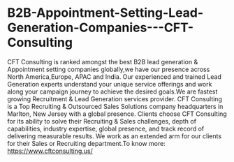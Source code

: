 # B2B-Appointment-Setting-Lead-Generation-Companies---CFT-Consulting
CFT Consulting is ranked amongst the best B2B lead generation &amp; Appointment setting companies globally,we have our presence across North America,Europe, APAC and India. Our experienced and trained Lead Generation experts understand your unique service offerings and work along your campaign journey to achieve the desired goals.We are fastest growing Recruitment &amp; Lead Generation services provider. CFT Consulting is a Top Recruiting &amp; Outsourced Sales Solutions company headquarters in Marlton, New Jersey with a global presence. Clients choose CFT Consulting for its ability to solve their Recruiting &amp; Sales challenges, depth of capabilities, industry expertise, global presence, and track record of delivering measurable results. We work as an extended arm for our clients for their Sales or Recruiting department.To know more: https://www.cftconsulting.us/
